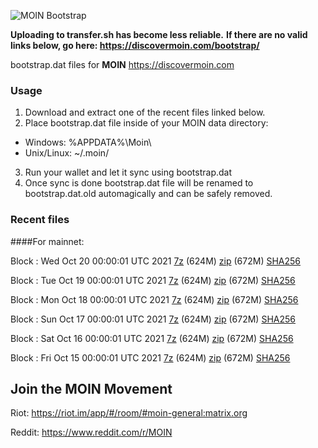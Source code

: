 ![MOIN Bootstrap](https://i.imgur.com/KjM1jMp.jpg)

**Uploading to transfer.sh has become less reliable.**
**If there are no valid links below, go here: https://discovermoin.com/bootstrap/**

bootstrap.dat files for **MOIN** https://discovermoin.com

### Usage

1. Download and extract one of the recent files linked below.
2. Place bootstrap.dat file inside of your MOIN data directory:
 - Windows: %APPDATA%\Moin\
 - Unix/Linux: ~/.moin/
3. Run your wallet and let it sync using bootstrap.dat
4. Once sync is done bootstrap.dat file will be renamed to bootstrap.dat.old automagically and can be safely removed.


### Recent files

####For mainnet:

Block : Wed Oct 20 00:00:01 UTC 2021 [7z](https://transfer.sh/yWkvN3/bootstrap.dat.20211020.7z) (624M) [zip](https://transfer.sh/Fbmjfm/bootstrap.dat.20211020.zip) (672M) [SHA256](https://transfer.sh/lyTXc9/sha256.txt)

Block : Tue Oct 19 00:00:01 UTC 2021 [7z](https://transfer.sh/J7yVCs/bootstrap.dat.20211019.7z) (624M) [zip](https://transfer.sh/jYzTSI/bootstrap.dat.20211019.zip) (672M) [SHA256](https://transfer.sh/XeScaq/sha256.txt)

Block : Mon Oct 18 00:00:01 UTC 2021 [7z](https://transfer.sh/5no6wx/bootstrap.dat.20211018.7z) (624M) [zip](https://transfer.sh/D2cFeS/bootstrap.dat.20211018.zip) (672M) [SHA256](https://transfer.sh/V6cOKF/sha256.txt)

Block : Sun Oct 17 00:00:01 UTC 2021 [7z](https://transfer.sh/hEptvY/bootstrap.dat.20211017.7z) (624M) [zip](https://transfer.sh/ifQwCh/bootstrap.dat.20211017.zip) (672M) [SHA256](https://transfer.sh/DvuXUr/sha256.txt)

Block : Sat Oct 16 00:00:01 UTC 2021 [7z](https://transfer.sh/AVIOB6/bootstrap.dat.20211016.7z) (624M) [zip](https://transfer.sh/62tYQV/bootstrap.dat.20211016.zip) (672M) [SHA256](https://transfer.sh/PbgbE1/sha256.txt)

Block : Fri Oct 15 00:00:01 UTC 2021 [7z](https://transfer.sh/sCc5NQ/bootstrap.dat.20211015.7z) (624M) [zip](https://transfer.sh/WbPpeu/bootstrap.dat.20211015.zip) (672M) [SHA256](https://transfer.sh/ax8nmI/sha256.txt)

## Join the MOIN Movement

Riot: https://riot.im/app/#/room/#moin-general:matrix.org

Reddit: https://www.reddit.com/r/MOIN
